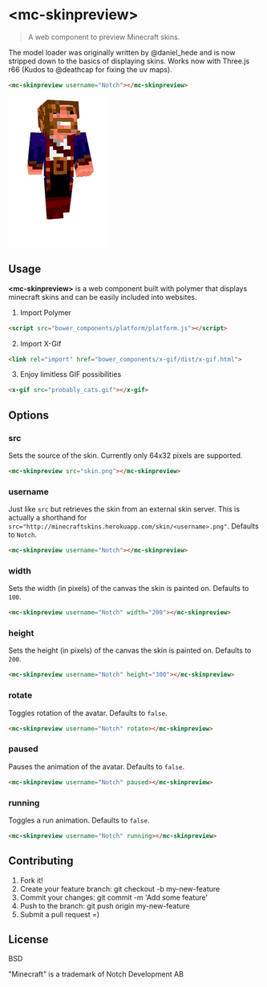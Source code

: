 # &lt;mc-skinpreview&gt;

> A web component to preview Minecraft skins.

The model loader was originally written by @daniel_hede and is now stripped down to the basics of displaying skins. Works now with Three.js r66 (Kudos to @deathcap for fixing the uv maps). 

```html
<mc-skinpreview username="Notch"></mc-skinpreview>
```
![Example](example.png)



## Usage
**&lt;mc-skinpreview&gt;** is a web component built with polymer that displays minecraft skins and can be easily included into websites. 

1. Import Polymer
  ```html
  <script src="bower_components/platform/platform.js"></script>
  ```

2. Import X-Gif
  ```html
  <link rel="import" href="bower_components/x-gif/dist/x-gif.html">
  ```

3. Enjoy limitless GIF possibilities
  ```html
  <x-gif src="probably_cats.gif"></x-gif>
  ```


## Options

### src

Sets the source of the skin. Currently only 64x32 pixels are supported.

```html
<mc-skinpreview src="skin.png"></mc-skinpreview>
```

### username

Just like `src` but retrieves the skin from an external skin server. 
This is actually a shorthand for `src="http://minecraftskins.herokuapp.com/skin/<username>.png"`. Defaults to `Notch`.

```html
<mc-skinpreview username="Notch"></mc-skinpreview>
```

### width

Sets the width (in pixels) of the canvas the skin is painted on. Defaults to `100`.

```html
<mc-skinpreview username="Notch" width="200"></mc-skinpreview>
```

### height

Sets the height (in pixels) of the canvas the skin is painted on. Defaults to `200`.

```html
<mc-skinpreview username="Notch" height="300"></mc-skinpreview>
```

### rotate

Toggles rotation of the avatar. Defaults to `false`.

```html
<mc-skinpreview username="Notch" rotate></mc-skinpreview>
```

### paused

Pauses the animation of the avatar. Defaults to `false`.

```html
<mc-skinpreview username="Notch" paused></mc-skinpreview>
```

### running

Toggles a run animation. Defaults to `false`.

```html
<mc-skinpreview username="Notch" running></mc-skinpreview>
```

## Contributing

1. Fork it!
2. Create your feature branch: git checkout -b my-new-feature
3. Commit your changes: git commit -m 'Add some feature'
4. Push to the branch: git push origin my-new-feature
5. Submit a pull request =)

## License
BSD



"Minecraft" is a trademark of Notch Development AB 